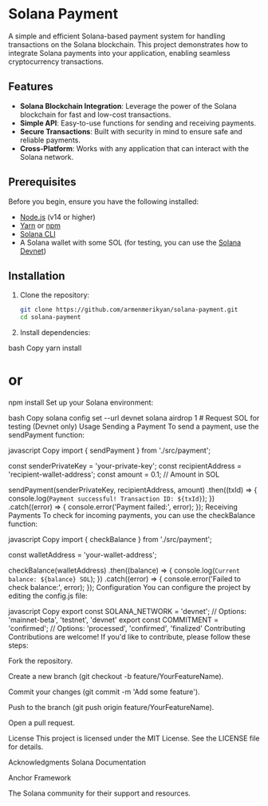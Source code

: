 # Solana Payment

A simple and efficient Solana-based payment system for handling transactions on the Solana blockchain. This project demonstrates how to integrate Solana payments into your application, enabling seamless cryptocurrency transactions.

## Features

- **Solana Blockchain Integration**: Leverage the power of the Solana blockchain for fast and low-cost transactions.
- **Simple API**: Easy-to-use functions for sending and receiving payments.
- **Secure Transactions**: Built with security in mind to ensure safe and reliable payments.
- **Cross-Platform**: Works with any application that can interact with the Solana network.

## Prerequisites

Before you begin, ensure you have the following installed:

- [Node.js](https://nodejs.org/) (v14 or higher)
- [Yarn](https://yarnpkg.com/) or [npm](https://www.npmjs.com/)
- [Solana CLI](https://docs.solana.com/cli/install-solana-cli-tools)
- A Solana wallet with some SOL (for testing, you can use the [Solana Devnet](https://docs.solana.com/clusters#devnet))

## Installation

1. Clone the repository:

   ```bash
   git clone https://github.com/armenmerikyan/solana-payment.git
   cd solana-payment

2. Install dependencies:

bash
Copy
yarn install
# or
npm install
Set up your Solana environment:

bash
Copy
solana config set --url devnet
solana airdrop 1  # Request SOL for testing (Devnet only)
Usage
Sending a Payment
To send a payment, use the sendPayment function:

javascript
Copy
import { sendPayment } from './src/payment';

const senderPrivateKey = 'your-private-key';
const recipientAddress = 'recipient-wallet-address';
const amount = 0.1; // Amount in SOL

sendPayment(senderPrivateKey, recipientAddress, amount)
  .then((txId) => {
    console.log(`Payment successful! Transaction ID: ${txId}`);
  })
  .catch((error) => {
    console.error('Payment failed:', error);
  });
Receiving Payments
To check for incoming payments, you can use the checkBalance function:

javascript
Copy
import { checkBalance } from './src/payment';

const walletAddress = 'your-wallet-address';

checkBalance(walletAddress)
  .then((balance) => {
    console.log(`Current balance: ${balance} SOL`);
  })
  .catch((error) => {
    console.error('Failed to check balance:', error);
  });
Configuration
You can configure the project by editing the config.js file:

javascript
Copy
export const SOLANA_NETWORK = 'devnet'; // Options: 'mainnet-beta', 'testnet', 'devnet'
export const COMMITMENT = 'confirmed'; // Options: 'processed', 'confirmed', 'finalized'
Contributing
Contributions are welcome! If you'd like to contribute, please follow these steps:

Fork the repository.

Create a new branch (git checkout -b feature/YourFeatureName).

Commit your changes (git commit -m 'Add some feature').

Push to the branch (git push origin feature/YourFeatureName).

Open a pull request.

License
This project is licensed under the MIT License. See the LICENSE file for details.

Acknowledgments
Solana Documentation

Anchor Framework

The Solana community for their support and resources.
